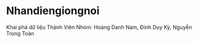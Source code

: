 # Nhandiengiongnoi 
Khai phá dữ liệu Thành Viên Nhóm: Hoàng Danh Nam, Đinh Duy Kỳ, Nguyễn Trọng Toàn
